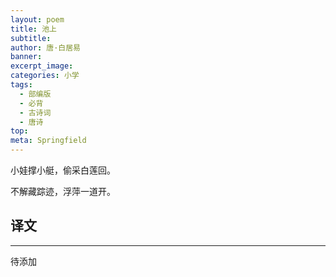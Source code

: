 ```yaml
---
layout: poem
title: 池上
subtitle: 
author: 唐·白居易
banner: 
excerpt_image: 
categories: 小学
tags:
  - 部编版
  - 必背
  - 古诗词
  - 唐诗
top: 
meta: Springfield
---
```


小娃撑小艇，偷采白莲回。

不解藏踪迹，浮萍一道开。


## 译文

---

待添加